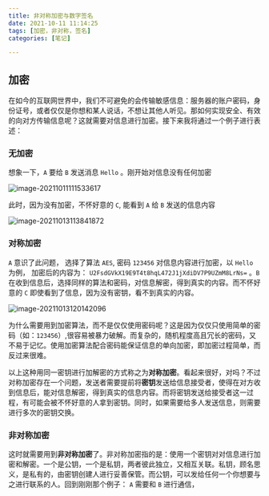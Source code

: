 ```yaml
---
title: 非对称加密与数字签名
date: 2021-10-11 11:14:25
tags: [加密，非对称，签名]
categories: [笔记]

---
```


## 加密

在如今的互联网世界中，我们不可避免的会传输敏感信息：服务器的账户密码，身份证号，或者仅仅是你想和某人说话，不想让其他人听见。那如何实现安全、有效的向对方传输信息呢？这就需要对信息进行加密。接下来我将通过一个例子进行表述：

### 无加密

想象一下，`A` 要给 `B` 发送消息 `Hello` 。刚开始对信息没有任何加密

![image-20211011111533617](https://cdn.jsdelivr.net/gh/KJohn2q/John-s-figure-bed/image/202110111115034.png)

此时，因为没有加密，不怀好意的 `C`, 能看到 `A` 给 `B` 发送的信息内容   

![image-20211013113841872](https://cdn.jsdelivr.net/gh/KJohn2q/John-s-figure-bed/image/202110131138930.png)

### 对称加密

`A` 意识了此问题， 选择了算法 `AES`, 密码 `123456` 对信息内容进行加密，以 `Hello` 为例， 加密后的内容为： `U2FsdGVkX19E9T4t8hqL472J1jXdiDV7P9UZmM8LrNs=` 。`B` 在收到信息后，选择同样的算法和密码，对信息解密，得到真实的内容。而不怀好意的 `C` 即使看到了信息，因为没有密钥，看不到真实的内容。

![image-20211013120142096](https://cdn.jsdelivr.net/gh/KJohn2q/John-s-figure-bed/image/202110131201196.png)

为什么需要用到加密算法，而不是仅仅使用密码呢？这是因为仅仅只使用简单的密码（如：`123456`）,很容易被暴力破解。而复杂的，随机程度高且冗长的密码，又不易于记忆。使用加密算法配合密码能保证信息的单向加密，即加密过程简单，而反过来很难。

以上这种用同一密钥进行加解密的方式称之为**对称加密**。看起来很好，对吗？不过对称加密存在一个问题，发送者需要提前将**密钥**发送给信息接受者，使得在对方收到信息后，能对信息解密，得到真实的信息内容。而将密钥发送给接受者这一过程，有可能会被不怀好意的人拿到密钥。同时，如果需要给多人发送信息，则需要进行多次的密钥交换。

###  非对称加密

这时就需要用到**非对称加密**了。非对称加密指的是：使用一个密钥对对信息进行加密和解密。一个是公钥，一个是私钥，两者彼此独立，又相互关联。私钥，顾名思义，是私有的，由密钥创建人进行妥善保管。而公钥，可以发给任何一个你想要与之进行联系的人。回到刚刚那个例子： `A` 需要和 `B` 进行通信， 






